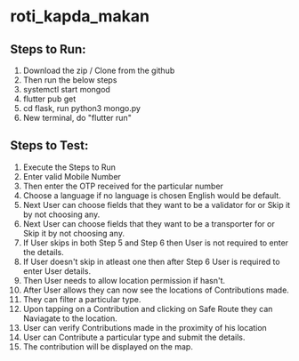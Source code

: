 # roti_kapda_makan




## Steps to Run:
1) Download the zip / Clone from the github
2) Then run the below steps
3) systemctl start mongod
4) flutter pub get
5) cd flask, run python3 mongo.py
6) New terminal, do "flutter run"


## Steps to Test:
1) Execute the Steps to Run
2) Enter valid Mobile Number
3) Then enter the OTP received for the particular number
4) Choose a language if no language is chosen English would be default.
5) Next User can choose fields that they want to be a validator for or Skip it by not choosing any.
6) Next User can choose fields that they want to be a transporter for or Skip it by not choosing any.
7) If User skips in both Step 5 and Step 6 then User is not required to enter the details.
8) If User doesn't skip in atleast one then after Step 6 User is required to enter User details.
9) Then User needs to allow location permission if hasn't.
10) After User allows they can now see the locations of Contributions made.
11) They can filter a particular type.
12) Upon tapping on a Contribution and clicking on Safe Route they can Naviagate to the location.
13) User can verify Contributions made in the proximity of his location
14) User can Contribute a particular type and submit the details.
15) The contribution will be displayed on the map.
